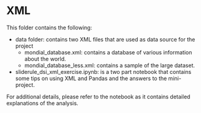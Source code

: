 # XML

This folder contains the following:
  - data folder: contains two XML files that are used as data source for the project
    - mondial_database.xml: contains a database of various information about the world.
    - mondial_database_less.xml: contains a sample of the large dataset.
  - sliderule_dsi_xml_exercise.ipynb: is a two part notebook that contains some tips on using XML and Pandas and the answers to the mini-project.
  
For additional details, please refer to the notebook as it contains detailed explanations of the analysis.

